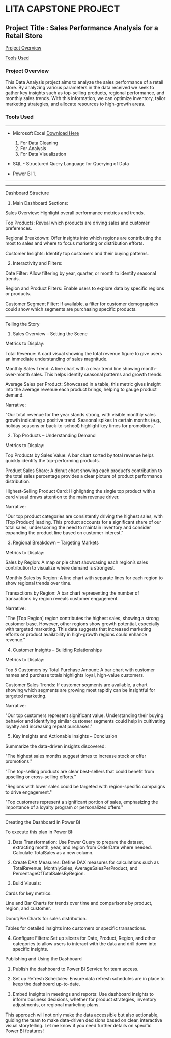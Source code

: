 # **LITA CAPSTONE PROJECT**

## Project Title : Sales Performance Analysis for a Retail Store

[Project Overview](#project-overview)

[Tools Used](#tools-used)


### Project Overview
This Data Analysis project aims to analyze the sales performance of a retail store. By analyzing various parameters in the data received we seek to gather key insights such as top-selling products, regional performance, and monthly sales trends. With this information, we can optimize inventory, tailor marketing strategies, and allocate resources to high-growth areas.

### Tools Used
---
- Microsoft Excel [Download Here](https://www.microsoft.com)
  1. For Data Cleaning
  2. For Analysis
  3. For Data Visualization

- SQL - Structured Query Language for Querying of Data

- Power BI
  1.

---


---

Dashboard Structure

1. Main Dashboard Sections:

Sales Overview: Highlight overall performance metrics and trends.

Top Products: Reveal which products are driving sales and customer preferences.

Regional Breakdown: Offer insights into which regions are contributing the most to sales and where to focus marketing or distribution efforts.

Customer Insights: Identify top customers and their buying patterns.



2. Interactivity and Filters:

Date Filter: Allow filtering by year, quarter, or month to identify seasonal trends.

Region and Product Filters: Enable users to explore data by specific regions or products.

Customer Segment Filter: If available, a filter for customer demographics could show which segments are purchasing specific products.





---

Telling the Story

1. Sales Overview – Setting the Scene

Metrics to Display:

Total Revenue: A card visual showing the total revenue figure to give users an immediate understanding of sales magnitude.

Monthly Sales Trend: A line chart with a clear trend line showing month-over-month sales. This helps identify seasonal patterns and growth trends.

Average Sales per Product: Showcased in a table, this metric gives insight into the average revenue each product brings, helping to gauge product demand.


Narrative:

"Our total revenue for the year stands strong, with visible monthly sales growth indicating a positive trend. Seasonal spikes in certain months (e.g., holiday seasons or back-to-school) highlight key times for promotions."



2. Top Products – Understanding Demand

Metrics to Display:

Top Products by Sales Value: A bar chart sorted by total revenue helps quickly identify the top-performing products.

Product Sales Share: A donut chart showing each product’s contribution to the total sales percentage provides a clear picture of product performance distribution.

Highest-Selling Product Card: Highlighting the single top product with a card visual draws attention to the main revenue driver.


Narrative:

"Our top product categories are consistently driving the highest sales, with [Top Product] leading. This product accounts for a significant share of our total sales, underscoring the need to maintain inventory and consider expanding the product line based on customer interest."



3. Regional Breakdown – Targeting Markets

Metrics to Display:

Sales by Region: A map or pie chart showcasing each region’s sales contribution to visualize where demand is strongest.

Monthly Sales by Region: A line chart with separate lines for each region to show regional trends over time.

Transactions by Region: A bar chart representing the number of transactions by region reveals customer engagement.


Narrative:

"The [Top Region] region contributes the highest sales, showing a strong customer base. However, other regions show growth potential, especially with targeted marketing. This data suggests that increased marketing efforts or product availability in high-growth regions could enhance revenue."



4. Customer Insights – Building Relationships

Metrics to Display:

Top 5 Customers by Total Purchase Amount: A bar chart with customer names and purchase totals highlights loyal, high-value customers.

Customer Sales Trends: If customer segments are available, a chart showing which segments are growing most rapidly can be insightful for targeted marketing.


Narrative:

"Our top customers represent significant value. Understanding their buying behavior and identifying similar customer segments could help in cultivating loyalty and increasing repeat purchases."



5. Key Insights and Actionable Insights – Conclusion

Summarize the data-driven insights discovered:

"The highest sales months suggest times to increase stock or offer promotions."

"The top-selling products are clear best-sellers that could benefit from upselling or cross-selling efforts."

"Regions with lower sales could be targeted with region-specific campaigns to drive engagement."

"Top customers represent a significant portion of sales, emphasizing the importance of a loyalty program or personalized offers."




---

Creating the Dashboard in Power BI

To execute this plan in Power BI:

1. Data Transformation: Use Power Query to prepare the dataset, extracting month, year, and region from OrderDate where needed. Calculate TotalSales as a new column.


2. Create DAX Measures: Define DAX measures for calculations such as TotalRevenue, MonthlySales, AverageSalesPerProduct, and PercentageOfTotalSalesByRegion.


3. Build Visuals:

Cards for key metrics.

Line and Bar Charts for trends over time and comparisons by product, region, and customer.

Donut/Pie Charts for sales distribution.

Tables for detailed insights into customers or specific transactions.



4. Configure Filters: Set up slicers for Date, Product, Region, and other categories to allow users to interact with the data and drill down into specific insights.



Publishing and Using the Dashboard

1. Publish the dashboard to Power BI Service for team access.


2. Set up Refresh Schedules: Ensure data refresh schedules are in place to keep the dashboard up-to-date.


3. Embed Insights in meetings and reports: Use dashboard insights to inform business decisions, whether for product strategies, inventory adjustments, or regional marketing plans.



This approach will not only make the data accessible but also actionable, guiding the team to make data-driven decisions based on clear, interactive visual storytelling. Let me know if you need further details on specific Power BI features!
